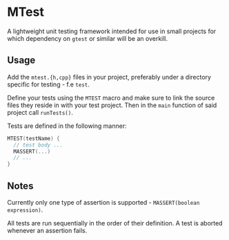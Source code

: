 # MTest

A lightweight unit testing framework intended for use in small projects for which dependency on `gtest` or similar will be an overkill.

## Usage

Add the `mtest.{h,cpp}` files in your project, preferably under a directory specific for testing - f.e `test`.

Define your tests using the `MTEST` macro and make sure to link the source files they reside in with your test project. Then in the `main` function of said project call `runTests()`.

Tests are defined in the following manner:
```c++
MTEST(testName) {
  // test body ...
  MASSERT(...)
  // ...
}
```

## Notes

Currently only one type of assertion is supported - `MASSERT(boolean expression)`.

All tests are run sequentially in the order of their definition. A test is aborted whenever an assertion fails.
